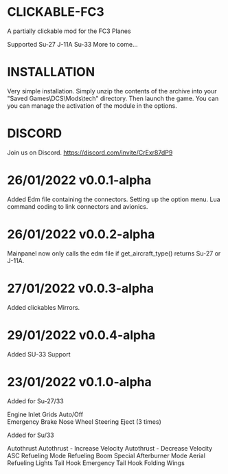 # CLICKABLE-FC3
 A partially clickable mod for the FC3 Planes

 Supported
 Su-27
 J-11A
 Su-33
 More to come...

 

 # INSTALLATION 
Very simple installation.
Simply unzip the contents of the archive into your "Saved Games\DCS\Mods\tech\" directory.
Then launch the game.
You can you can manage the activation of the module in the options.

 # DISCORD
Join us on Discord. 
 https://discord.com/invite/CrExr87dP9

# 26/01/2022  v0.0.1-alpha

Added Edm file containing the connectors.
Setting up the option menu.
Lua command coding to link connectors and avionics.

# 26/01/2022  v0.0.2-alpha

Mainpanel now only calls the edm file if get_aircraft_type() returns Su-27 or J-11A.

# 27/01/2022  v0.0.3-alpha

Added clickables Mirrors.

# 29/01/2022  v0.0.4-alpha

Added SU-33 Support

# 23/01/2022  v0.1.0-alpha

Added for Su-27/33

Engine Inlet Grids Auto/Off    
Emergency Brake
Nose Wheel Steering
Eject (3 times)

Added for Su/33

Autothrust
Autothrust - Increase Velocity
Autothrust - Decrease Velocity
ASC Refueling Mode
Refueling Boom
Special Afterburner Mode
Aerial Refueling Lights
Tail Hook
Emergency Tail Hook
Folding Wings
